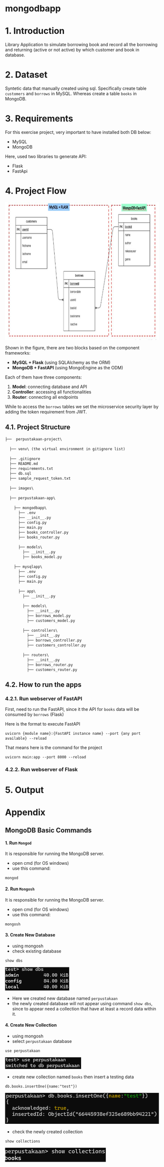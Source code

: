 # mongodbapp


# 1. Introduction
Library Application to simulate borrowing book and record all the borrowing and returning (active or not active) by which customer and book in database.


# 2. Dataset
Syntetic data that manually created using sql. Specifically create table `customers` and `borrows` in MySQL. Whereas create a table `books` in MongoDB.


# 3. Requirements
For this exercise project, very important to have installed both DB below:
- MySQL
- MongoDB

Here, used two libraries to generate API:
- Flask
- FastApi

# 4. Project Flow
<img src="./images/erd-with-flow.jpg" alt="the concept" widht="500" height="450"/>

Shown in the figure, there are two blocks based on the component frameworks:
- **MySQL + Flask** (using SQLAlchemy as the ORM)
- **MongoDB + FastAPI** (using MongoEngine as the ODM)

Each of them have three components:
1. **Model**: connecting database and API 
2. **Controller**: accessing all functionalities
3. **Router**: connecting all endpoints

While to access the `borrows` tables we set the microservice security layer by adding the token requirement from JWT.


## 4.1. Project Structure
```
├──  perpustakaan-project\

  ├── venv\ (the virtual environment in gitignore list)

  ├── .gitignore
  ├── README.md
  ├── requirements.txt
  ├── db.sql
  ├── sample_request_token.txt
  
  ├── images\

  ├── perpustakaan-app\

    ├── mongodbapp\
      ├── .env
      ├── __init__.py
      ├── config.py
      ├── main.py
      ├── books_controller.py
      ├── books_router.py

      ├── models\
        ├── __init__.py
        ├── books_model.py

    ├── mysqlapp\
      ├── .env
      ├── config.py
      ├── main.py

      ├── app\
        ├── __init__.py

        ├── models\
          ├── __init__.py
          ├── borrows_model.py
          ├── customers_model.py

        ├── controllers\
          ├── __init__.py
          ├── borrows_controller.py
          ├── customers_controller.py

        ├── routers\
          ├── __init__.py
          ├── borrows_router.py
          ├── customers_router.py
```

## 4.2. How to run the apps
### 4.2.1. Run webserver of FastAPI
First, need to run the FastAPI, since it the API for `books` data will be consumed by `borrows` (Flask)

Here is the format to execute FastAPI
```
uvicorn {module name}:{FastAPI instance name} --port {any port available} --reload
```

That means here is the command for the project
```
uvicorn main:app --port 8000 --reload
```

### 4.2.2. Run webserver of Flask



# 5. Output


# Appendix
## MongoDB Basic Commands
#### 1. Run `Mongod`
It is responsible for running the MongoDB server.

- open cmd (for OS windows)
- use this command:
```
mongod
```

#### 2. Run `Mongosh`
It is responsible for running the MongoDB server.

- open cmd (for OS windows)
- use this command:
```
mongosh
```

#### 3. Create New Database
- using mongosh
- check existing database
```
show dbs
```
![show-dbs](./images/show-dbs.png)
- Here we created new database named `perpustakaan`
- the newly created database will not appear using command `show dbs`, since to appear need a collection that have at least a record data within it.

#### 4. Create New Collection
- using mongosh
- select `perpustakaan` database
```
use perpustakaan
```
![use-perpustakaan](./images/use-perpustakaan.png)
- create new collection named `books` then insert a testing data
```
db.books.insertOne({name:"test"})
```
![insert-one-data](./images/insert-one-data.png)
- check the newly created collection
```
show collections
```
![show-collections](./images/show-collections.png)
